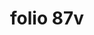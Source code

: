 ---
layout: edition
title: folio 87v
manuscript: Turin, Biblioteca Nazionale, MS N.III.19
sigla: T
iip: t087v.tif
milestone: 174
---